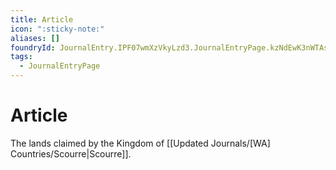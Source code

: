 ```yaml
---
title: Article
icon: ":sticky-note:"
aliases: []
foundryId: JournalEntry.IPF07wmXzVkyLzd3.JournalEntryPage.kzNdEwK3nWTAsWGH
tags:
  - JournalEntryPage
---
```


# Article
The lands claimed by the Kingdom of [[Updated Journals/[WA] Countries/Scourre|Scourre]].